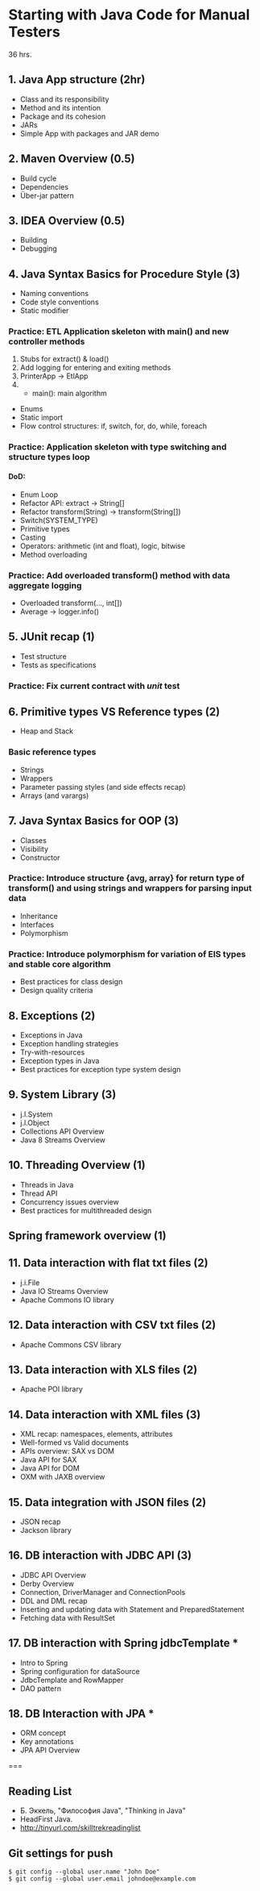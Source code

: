 # Starting with Java Code for Manual Testers
36 hrs.

## 1. Java App structure (2hr)
- Class and its responsibility 
- Method and its intention 
- Package and its cohesion 
- JARs
- Simple App with packages and JAR demo 

## 2. Maven Overview (0.5)
- Build cycle
- Dependencies
- Über-jar pattern

## 3. IDEA Overview (0.5)
- Building
- Debugging

## 4. Java Syntax Basics for Procedure Style (3)
- Naming conventions
- Code style conventions 
- Static modifier

### Practice: ETL Application skeleton with main() and new controller methods 

1. Stubs for extract() & load()
2. Add logging for entering and exiting methods
3. PrinterApp -> EtlApp 
4. * main(): main algorithm
- Enums
- Static import
- Flow control structures: if, switch, for, do, while, foreach

### Practice: Application skeleton with type switching and structure types loop
#### DoD:
- Enum Loop
- Refactor API: extract -> String[]
- Refactor transform(String) -> transform(String[])
- Switch(SYSTEM_TYPE)
- Primitive types
- Casting
- Operators: arithmetic (int and float), logic, bitwise
- Method overloading

### Practice: Add overloaded transform() method with data aggregate logging
- Overloaded transform(..., int[])
- Average -> logger.info()

## 5. JUnit recap (1)
- Test structure
- Tests as specifications

### Practice: Fix current contract with _unit_ test

## 6. Primitive types VS Reference types (2)
- Heap and Stack

### Basic reference types
- Strings 
- Wrappers
- Parameter passing styles (and side effects recap)
- Arrays (and varargs)

## 7. Java Syntax Basics for OOP (3)
- Classes
- Visibility
- Constructor

### Practice: Introduce structure {avg, array} for return type of transform() and using strings and wrappers for parsing input data
- Inheritance 
- Interfaces 
- Polymorphism 

### Practice: Introduce polymorphism for variation of EIS types and stable core algorithm
- Best practices for class design 
- Design quality criteria 

## 8. Exceptions (2)
- Exceptions in Java 
- Exception handling strategies
- Try-with-resources
- Exception types in Java
- Best practices for exception type system design 

## 9. System Library (3)
- j.l.System 
- j.l.Object
- Collections API Overview
- Java 8 Streams Overview

## 10. Threading Overview (1)
- Threads in Java 
- Thread API 
- Concurrency issues overview
- Best practices for multithreaded design 

## Spring framework overview (1)

## 11. Data interaction with flat txt files (2)
- j.i.File
- Java IO Streams Overview
- Apache Commons IO library

## 12. Data interaction with CSV txt files (2)
- Apache Commons CSV library

## 13. Data interaction with XLS files (2)
- Apache POI library

## 14. Data interaction with XML files (3)
- XML recap: namespaces, elements, attributes
- Well-formed vs Valid documents
- APIs overview: SAX vs DOM
- Java API for SAX
- Java API for DOM
- OXM with JAXB overview

## 15. Data integration with JSON files (2)
- JSON recap
- Jackson library

## 16. DB interaction with JDBC API (3)
- JDBC API Overview
- Derby Overview
- Connection, DriverManager and ConnectionPools
- DDL and DML recap
- Inserting and updating data with Statement and PreparedStatement
- Fetching data with ResultSet

## 17. DB interaction with Spring jdbcTemplate *
- Intro to Spring
- Spring configuration for dataSource
- JdbcTemplate and RowMapper
- DAO pattern

## 18. DB Interaction with JPA *
- ORM concept 
- Key annotations
- JPA API Overview

===

## Reading List
- Б. Эккель, "Философия Java", "Thinking in Java"
- HeadFirst Java.
- http://tinyurl.com/skilltrekreadinglist

## Git settings for push
```
$ git config --global user.name "John Doe"
$ git config --global user.email johndoe@example.com
```